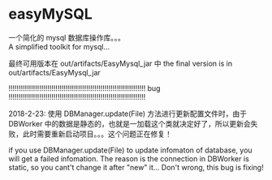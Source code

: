 # easyMySQL
一个简化的 mysql 数据库操作库。。。                                                                                     
A simplified toolkit for mysql...

最终可用版本在 out/artifacts/EasyMysql_jar 中
the final version is in out/artifacts/EasyMysql_jar

!!!!!!!!!!!!!!!!!!!!!!!!!!!!!!!!!!!!!!!!!!!!!!!!!!!!!!!!!!!!!!!!!!! bug !!!!!!!!!!!!!!!!!!!!!!!!!!!!!!!!!!!!!!!!!!!!!!!!!!!!!!!!!!!!!!!!!!!

2018-2-23:
使用 DBManager.update(File) 方法进行更新配置文件时，由于 DBWorker 中的数据是静态的，也就是一加载这个类就决定好了，所以更新会失败，此时需要重新启动项目。。。这个问题正在修复！

if you use DBManager.update(File) to update infomaton of database, you will get a failed infomation. The reason is the connection in DBWorker is static, so you cant't change it after "new" it... Don't wrong, this bug is fixing!
